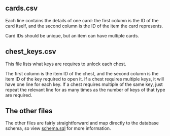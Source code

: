 ## cards.csv

Each line contains the details of one card: the first column is the ID of the
card itself, and the second column is the ID of the item the card represents.

Card IDs should be unique, but an item can have multiple cards.

## chest_keys.csv

This file lists what keys are requires to unlock each chest.

The first column is the item ID of the chest, and the second column is the item
ID of the key required to open it. If a chest requires multiple keys, it will
have one line for each key. If a chest requires multiple of the same key, just
repeat the relevant line for as many times as the number of keys of that type
are required.

## The other files

The other files are fairly straightforward and map directly to the database
schema, so view [schema.sql](schema.sql) for more information.